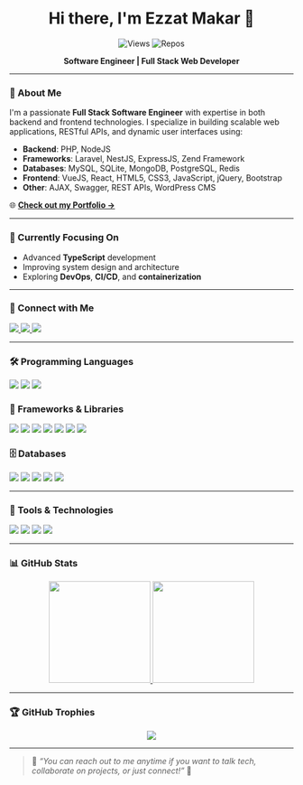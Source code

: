 <h1 align="center">Hi there, I'm Ezzat Makar 👋</h1>

<p align="center">
  <img src="https://komarev.com/ghpvc/?username=ezzatmakar&label=Views&color=blue&style=plastic" alt="Views" />
  <img src="https://komarev.com/ghpvc/?username=ezzatmakar&label=Repos&color=green&style=plastic" alt="Repos" />
</p>

<p align="center">
  <strong>Software Engineer | Full Stack Web Developer</strong>
</p>

---

### 🚀 About Me

I'm a passionate **Full Stack Software Engineer** with expertise in both backend and frontend technologies. I specialize in building scalable web applications, RESTful APIs, and dynamic user interfaces using:

- **Backend**: PHP, NodeJS
- **Frameworks**: Laravel, NestJS, ExpressJS, Zend Framework
- **Databases**: MySQL, SQLite, MongoDB, PostgreSQL, Redis
- **Frontend**: VueJS, React, HTML5, CSS3, JavaScript, jQuery, Bootstrap
- **Other**: AJAX, Swagger, REST APIs, WordPress CMS

🌐 **[Check out my Portfolio →](https://ezzatmakar.pages.dev/)**

---

### 🌱 Currently Focusing On

- Advanced **TypeScript** development
- Improving system design and architecture
- Exploring **DevOps**, **CI/CD**, and **containerization**

---

### 🔗 Connect with Me

<p align="left">
  <a href="https://www.linkedin.com/in/ezzat-makar/">
    <img src="https://img.shields.io/badge/-LinkedIN-0A66C2?style=for-the-badge&logo=LinkedIn&logoColor=white"/>
  </a>
  <a href="https://www.facebook.com/ezzatmakar93/">
    <img src="https://img.shields.io/badge/-Facebook-1877F2?style=for-the-badge&logo=Facebook&logoColor=white"/>
  </a>
  <a href="https://twitter.com/zizo_makar">
    <img src="https://img.shields.io/badge/-Twitter-1DA1F2?style=for-the-badge&logo=Twitter&logoColor=white"/>
  </a>
</p>

---

### 🛠 Programming Languages

<p>
  <img src="https://img.shields.io/badge/TypeScript-%23007ACC.svg?style=for-the-badge&logo=typescript&logoColor=white"/>
  <img src="https://img.shields.io/badge/PHP-%23777BB4.svg?style=for-the-badge&logo=php&logoColor=white"/>
  <img src="https://img.shields.io/badge/JavaScript-%23323330.svg?style=for-the-badge&logo=javascript&logoColor=%23F7DF1E"/>
</p>

### 🧱 Frameworks & Libraries

<p>
  <img src="https://img.shields.io/badge/NestJS-%23E0234E.svg?style=for-the-badge&logo=nestjs&logoColor=white"/>
  <img src="https://img.shields.io/badge/Laravel-FF2D20?style=for-the-badge&logo=laravel&logoColor=white"/>
  <img src="https://img.shields.io/badge/Node.js-43853D?style=for-the-badge&logo=node-dot-js&logoColor=white"/>
  <img src="https://img.shields.io/badge/Express.js-404D59?style=for-the-badge"/>
  <img src="https://img.shields.io/badge/Vue.js-4FC08D?style=for-the-badge&logo=vue-dot-js&logoColor=white"/>
  <img src="https://img.shields.io/badge/React-20232A?style=for-the-badge&logo=react&logoColor=61DAFB"/>
  <img src="https://img.shields.io/badge/WordPress-21759B?style=for-the-badge&logo=wordpress&logoColor=white"/>
</p>

### 🗄 Databases

<p>
  <img src="https://img.shields.io/badge/MySQL-4479A1?style=for-the-badge&logo=mysql&logoColor=white"/>
  <img src="https://img.shields.io/badge/SQLite-07405E?style=for-the-badge&logo=sqlite&logoColor=white"/>
  <img src="https://img.shields.io/badge/MongoDB-4EA94B?style=for-the-badge&logo=mongodb&logoColor=white"/>
  <img src="https://img.shields.io/badge/PostgreSQL-336791?style=for-the-badge&logo=postgresql&logoColor=white"/>
  <img src="https://img.shields.io/badge/Redis-DC382D?style=for-the-badge&logo=redis&logoColor=white"/>
</p>

---

### 🧰 Tools & Technologies

<p>
  <img src="https://img.shields.io/badge/Vs%20Code-007ACC?style=for-the-badge&logo=Visual-Studio-Code&logoColor=white"/>
  <img src="https://img.shields.io/badge/Sublime%20Text-FF9800?style=for-the-badge&logo=sublime-text&logoColor=black"/>
  <img src="https://img.shields.io/badge/OOP-blue?style=for-the-badge&logo=azure-functions&logoColor=white"/>
  <img src="https://img.shields.io/badge/Data%20Structures%20&%20Algorithms-CB2E6D?style=for-the-badge&logo=azure-pipelines&logoColor=white"/>
</p>

---

### 📊 GitHub Stats

<div align="center">
  <a href="https://github.com/ezzatmakar">
    <img height="180em" src="https://github-readme-stats.vercel.app/api?username=ezzatmakar&count_private=true&show_icons=true&theme=nightowl&include_all_commits=true"/>
  </a>
  <a href="https://github.com/ezzatmakar">
    <img height="180em" src="https://github-readme-stats.vercel.app/api/top-langs/?username=ezzatmakar&layout=compact&theme=dracula"/>
  </a>
</div>

---


### 🏆 GitHub Trophies

<p align="center">
  <img src="https://github-profile-trophy.vercel.app/?username=ezzatmakar&theme=darkhub&margin-w=15&no-bg=true" />
</p>

---

> 💬 *“You can reach out to me anytime if you want to talk tech, collaborate on projects, or just connect!”* 🤝
